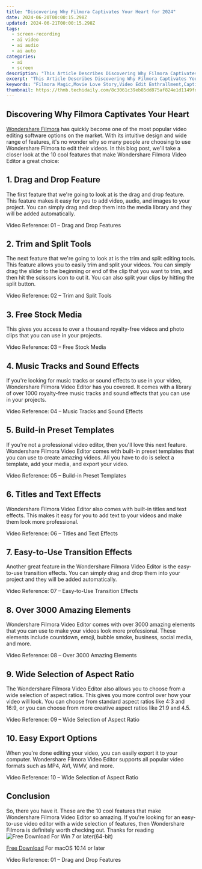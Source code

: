 ```yaml
---
title: "Discovering Why Filmora Captivates Your Heart for 2024"
date: 2024-06-20T00:00:15.298Z
updated: 2024-06-21T00:00:15.298Z
tags: 
  - screen-recording
  - ai video
  - ai audio
  - ai auto
categories: 
  - ai
  - screen
description: "This Article Describes Discovering Why Filmora Captivates Your Heart for 2024"
excerpt: "This Article Describes Discovering Why Filmora Captivates Your Heart for 2024"
keywords: "Filmora Magic,Movie Love Story,Video Edit Enthrallment,Captivating Filmmaking,Engaging Media Craft,Visual Storytelling Draw,Creative Content Attraction"
thumbnail: https://thmb.techidaily.com/8c3061c39eb85dd875af824e1d1149fd13be54628fb79ee748ce5191efb525e2.jpg
---
```


## Discovering Why Filmora Captivates Your Heart

[Wondershare Filmora](https://tools.techidaily.com/wondershare/filmora/download/) has quickly become one of the most popular video editing software options on the market. With its intuitive design and wide range of features, it's no wonder why so many people are choosing to use Wondershare Filmora to edit their videos. In this blog post, we'll take a closer look at the 10 cool features that make Wondershare Filmora Video Editor a great choice:

## 1\. Drag and Drop Feature

The first feature that we're going to look at is the drag and drop feature. This feature makes it easy for you to add video, audio, and images to your project. You can simply drag and drop them into the media library and they will be added automatically.

Video Reference: 01 – Drag and Drop Features

## 2\. Trim and Split Tools

The next feature that we're going to look at is the trim and split editing tools. This feature allows you to easily trim and split your videos. You can simply drag the slider to the beginning or end of the clip that you want to trim, and then hit the scissors icon to cut it. You can also split your clips by hitting the split button.

Video Reference: 02 – Trim and Split Tools

## 3\. Free Stock Media

This gives you access to over a thousand royalty-free videos and photo clips that you can use in your projects.

Video Reference: 03 – Free Stock Media

## 4\. Music Tracks and Sound Effects

If you're looking for music tracks or sound effects to use in your video, Wondershare Filmora Video Editor has you covered. It comes with a library of over 1000 royalty-free music tracks and sound effects that you can use in your projects.

Video Reference: 04 – Music Tracks and Sound Effects

## 5\. Build-in Preset Templates

If you're not a professional video editor, then you'll love this next feature. Wondershare Filmora Video Editor comes with built-in preset templates that you can use to create amazing videos. All you have to do is select a template, add your media, and export your video.

Video Reference: 05 – Build-in Preset Templates

## 6\. Titles and Text Effects

Wondershare Filmora Video Editor also comes with built-in titles and text effects. This makes it easy for you to add text to your videos and make them look more professional.

Video Reference: 06 – Titles and Text Effects

## 7\. Easy-to-Use Transition Effects

Another great feature in the Wondershare Filmora Video Editor is the easy-to-use transition effects. You can simply drag and drop them into your project and they will be added automatically.

Video Reference: 07 – Easy-to-Use Transition Effects

## 8\. Over 3000 Amazing Elements

Wondershare Filmora Video Editor comes with over 3000 amazing elements that you can use to make your videos look more professional. These elements include countdown, emoji, bubble smoke, business, social media, and more.

Video Reference: 08 – Over 3000 Amazing Elements

## 9\. Wide Selection of Aspect Ratio

The Wondershare Filmora Video Editor also allows you to choose from a wide selection of aspect ratios. This gives you more control over how your video will look. You can choose from standard aspect ratios like 4:3 and 16:9, or you can choose from more creative aspect ratios like 21:9 and 4.5.

Video Reference: 09 – Wide Selection of Aspect Ratio

## 10\. Easy Export Options

When you're done editing your video, you can easily export it to your computer. Wondershare Filmora Video Editor supports all popular video formats such as MP4, AVI, WMV, and more.

Video Reference: 10 – Wide Selection of Aspect Ratio

## Conclusion

So, there you have it. These are the 10 cool features that make Wondershare Filmora Video Editor so amazing. If you're looking for an easy-to-use video editor with a wide selection of features, then Wondershare Filmora is definitely worth checking out. Thanks for reading![Free Download](https://tools.techidaily.com/wondershare/filmora/download/) For Win 7 or later(64-bit)

[Free Download](https://tools.techidaily.com/wondershare/filmora/download/) For macOS 10.14 or later

Video Reference: 01 – Drag and Drop Features


<ins class="adsbygoogle"
     style="display:block"
     data-ad-format="autorelaxed"
     data-ad-client="ca-pub-7571918770474297"
     data-ad-slot="1223367746"></ins>



<ins class="adsbygoogle"
     style="display:block"
     data-ad-client="ca-pub-7571918770474297"
     data-ad-slot="8358498916"
     data-ad-format="auto"
     data-full-width-responsive="true"></ins>



